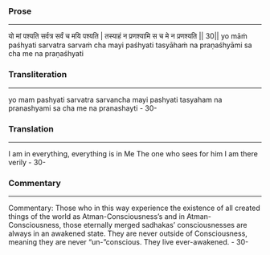 ### Prose 
 --- 
यो मां पश्यति सर्वत्र सर्वं च मयि पश्यति |
तस्याहं न प्रणश्यामि स च मे न प्रणश्यति || 30||
yo māṁ paśhyati sarvatra sarvaṁ cha mayi paśhyati
tasyāhaṁ na praṇaśhyāmi sa cha me na praṇaśhyati

### Transliteration 
 --- 
yo mam pashyati sarvatra sarvancha mayi pashyati tasyaham na pranashyami sa cha me na pranashayti - 30-

### Translation 
 --- 
I am in everything, everything is in Me The one who sees for him I am there verily - 30-

### Commentary 
 --- 
Commentary: Those who in this way experience the existence of all created things of the world as Atman-Consciousness’s and in Atman-Consciousness, those eternally merged sadhakas’ consciousnesses are always in an awakened state. They are never outside of Consciousness, meaning they are never “un-”conscious. They live ever-awakened. - 30-